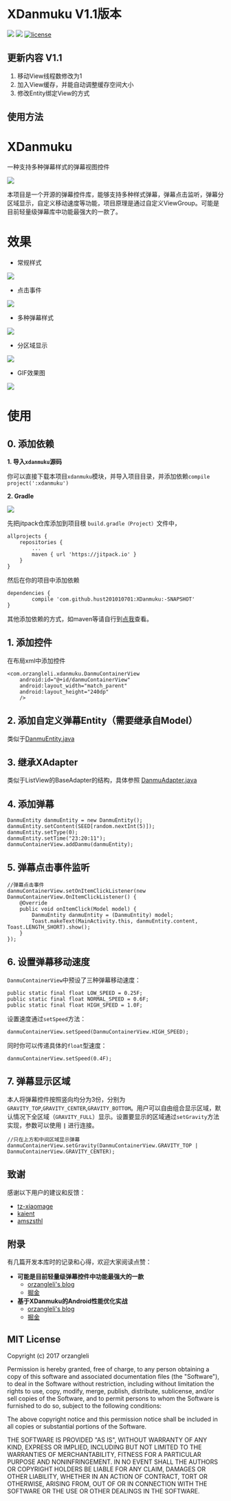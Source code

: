 # XDanmuku V1.1版本

[![](https://jitpack.io/v/hust201010701/XDanmuku.svg)](https://jitpack.io/#hust201010701/XDanmuku)
![](https://img.shields.io/badge/Android-View-brightgreen.svg)
[![license](https://img.shields.io/github/license/mashape/apistatus.svg)]()

## 更新内容 V1.1
1. 移动View线程数修改为1
2. 加入View缓存，并能自动调整缓存空间大小
3. 修改Entity绑定View的方式

## 使用方法

# XDanmuku
一种支持多种弹幕样式的弹幕视图控件

[![](https://jitpack.io/v/hust201010701/XDanmuku.svg)](https://jitpack.io/#hust201010701/XDanmuku)

本项目是一个开源的弹幕控件库，能够支持多种样式弹幕，弹幕点击监听，弹幕分区域显示，自定义移动速度等功能，项目原理是通过自定义ViewGroup。可能是目前轻量级弹幕库中功能最强大的一款了。


# 效果
- 常规样式

![](http://7bvaky.com2.z0.glb.qiniucdn.com/2017-04-13_10_56_40_QQ图片20170413105220.png?imageView/2/w/500/)

- 点击事件

![](http://7bvaky.com2.z0.glb.qiniucdn.com/2017-04-13_10_56_40_QQ图片20170413105247.png?imageView/2/w/500/)

- 多种弹幕样式

![](http://7bvaky.com2.z0.glb.qiniucdn.com/2017-04-13_10_57_17_duoyangshi.png?imageView/2/w/500/)

- 分区域显示

![](http://7bvaky.com2.z0.glb.qiniucdn.com/2017-04-13_10_57_17_QQ图片20170413105441.png?imageView/2/w/500/)

- GIF效果图

![](http://7bvaky.com2.z0.glb.qiniucdn.com/2017-04-13_10_57_17_anim.gif)

# 使用

## 0. 添加依赖

**1. 导入`xdanmuku`源码**

你可以直接下载本项目`xdanmuku`模块，并导入项目目录，并添加依赖`compile project(':xdanmuku')`

**2. Gradle**

[![](https://jitpack.io/v/hust201010701/XDanmuku.svg)](https://jitpack.io/#hust201010701/XDanmuku)

先把jitpack仓库添加到项目根 `build.gradle（Project）`文件中，

	allprojects {
		repositories {
			...
			maven { url 'https://jitpack.io' }
		}
	}

然后在你的项目中添加依赖

	dependencies {
	        compile 'com.github.hust201010701:XDanmuku:-SNAPSHOT'
	}

其他添加依赖的方式，如maven等请自行到[点我](https://jitpack.io/#hust201010701/XDanmuku/-SNAPSHOT)查看。

## 1. 添加控件

在布局xml中添加控件

	<com.orzangleli.xdanmuku.DanmuContainerView
        android:id="@+id/danmuContainerView"
        android:layout_width="match_parent"
        android:layout_height="240dp"
        />

## 2. 添加自定义弹幕Entity（需要继承自Model）

类似于[DanmuEntity.java](https://github.com/hust201010701/XDanmuku/blob/master/app/src/main/java/com/orzangleli/danmudemo/DanmuEntity.java)



## 3. 继承XAdapter

类似于ListView的BaseAdapter的结构，具体参照 [DanmuAdapter.java](https://github.com/hust201010701/XDanmuku/blob/master/app/src/main/java/com/orzangleli/danmudemo/DanmuAdapter.java)


## 4. 添加弹幕

	DanmuEntity danmuEntity = new DanmuEntity();
    danmuEntity.setContent(SEED[random.nextInt(5)]);
    danmuEntity.setType(0);
    danmuEntity.setTime("23:20:11");
    danmuContainerView.addDanmu(danmuEntity);

## 5. 弹幕点击事件监听

    //弹幕点击事件
    danmuContainerView.setOnItemClickListener(new DanmuContainerView.OnItemClickListener() {
        @Override
        public void onItemClick(Model model) {
            DanmuEntity danmuEntity = (DanmuEntity) model;
            Toast.makeText(MainActivity.this, danmuEntity.content, Toast.LENGTH_SHORT).show();
        }
    });

## 6. 设置弹幕移动速度

`DanmuContainerView`中预设了三种弹幕移动速度：

	public static final float LOW_SPEED = 0.25F;
    public static final float NORMAL_SPEED = 0.6F;
    public static final float HIGH_SPEED = 1.0F;

设置速度通过`setSpeed`方法：

	danmuContainerView.setSpeed(DanmuContainerView.HIGH_SPEED);

同时你可以传递具体的`float`型速度：

	danmuContainerView.setSpeed(0.4F);

## 7. 弹幕显示区域

本人将弹幕控件按照竖向均分为3份，分别为`GRAVITY_TOP`,`GRAVITY_CENTER`,`GRAVITY_BOTTOM`。用户可以自由组合显示区域，默认情况下全区域（`GRAVITY_FULL`）显示。设置要显示的区域通过`setGravity`方法实现，参数可以使用 **`|`** 进行连接。

	//只在上方和中间区域显示弹幕
	danmuContainerView.setGravity(DanmuContainerView.GRAVITY_TOP | DanmuContainerView.GRAVITY_CENTER);


## 致谢

感谢以下用户的建议和反馈：

- [tz-xiaomage](https://github.com/tz-xiaomage)
- [kaient](https://juejin.im/user/57ed378da22b9d005bae9811)
- [amszsthl](https://github.com/amszsthl)

## 附录

有几篇开发本库时的记录和心得，欢迎大家阅读点赞：

- **可能是目前轻量级弹幕控件中功能最强大的一款**
	- [orzangleli's blog](http://www.orzangleli.com/2017/04/14/2017-04-14_%E4%B8%80%E7%A7%8D%E6%94%AF%E6%8C%81%E5%A4%9A%E7%A7%8D%E5%BC%B9%E5%B9%95%E6%A0%B7%E5%BC%8F%E7%9A%84%E5%BC%B9%E5%B9%95%E8%A7%86%E5%9B%BE%E6%8E%A7%E4%BB%B6/)
	- [掘金](https://juejin.im/post/58eeed368d6d81006465670f)
- **基于XDanmuku的Android性能优化实战**
	- [orzangleli's blog](http://www.orzangleli.com/2017/04/17/2017-04-17_%E5%9F%BA%E4%BA%8EXDanmuku%E7%9A%84Android%E6%80%A7%E8%83%BD%E4%BC%98%E5%8C%96%E5%AE%9E%E6%88%98/)
	- [掘金](https://juejin.im/post/58f4de53da2f60005d3fe0e7)



## MIT License

Copyright (c) 2017 orzangleli

Permission is hereby granted, free of charge, to any person obtaining a copy
of this software and associated documentation files (the "Software"), to deal
in the Software without restriction, including without limitation the rights
to use, copy, modify, merge, publish, distribute, sublicense, and/or sell
copies of the Software, and to permit persons to whom the Software is
furnished to do so, subject to the following conditions:

The above copyright notice and this permission notice shall be included in all
copies or substantial portions of the Software.

THE SOFTWARE IS PROVIDED "AS IS", WITHOUT WARRANTY OF ANY KIND, EXPRESS OR
IMPLIED, INCLUDING BUT NOT LIMITED TO THE WARRANTIES OF MERCHANTABILITY,
FITNESS FOR A PARTICULAR PURPOSE AND NONINFRINGEMENT. IN NO EVENT SHALL THE
AUTHORS OR COPYRIGHT HOLDERS BE LIABLE FOR ANY CLAIM, DAMAGES OR OTHER
LIABILITY, WHETHER IN AN ACTION OF CONTRACT, TORT OR OTHERWISE, ARISING FROM,
OUT OF OR IN CONNECTION WITH THE SOFTWARE OR THE USE OR OTHER DEALINGS IN THE
SOFTWARE.

